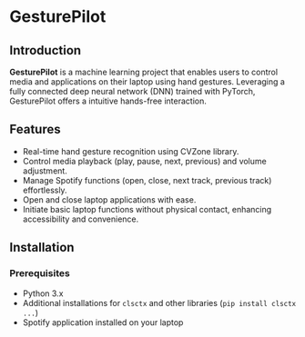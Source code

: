 # GesturePilot

## Introduction
**GesturePilot** is a machine learning project that enables users to control media and applications on their laptop using hand gestures. Leveraging a fully connected deep neural network (DNN) trained with PyTorch, GesturePilot offers a intuitive hands-free interaction.

## Features
- Real-time hand gesture recognition using CVZone library.
- Control media playback (play, pause, next, previous) and volume adjustment.
- Manage Spotify functions (open, close, next track, previous track) effortlessly.
- Open and close laptop applications with ease.
- Initiate basic laptop functions without physical contact, enhancing accessibility and convenience.

## Installation

### Prerequisites
- Python 3.x
- Additional installations for `clsctx` and other libraries (`pip install clsctx ...`)
- Spotify application installed on your laptop

